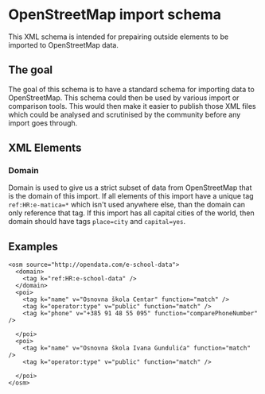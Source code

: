 # OpenStreetMap import schema

This XML schema is intended for prepairing outside elements to be imported to OpenStreetMap data.

## The goal

The goal of this schema is to have a standard schema for importing data to OpenStreetMap. This schema could then be used by various import or comparison tools. This would then make it easier to publish those XML files which could be analysed and scrutinised by the community before any import goes through.

## XML Elements

### Domain

Domain is used to give us a strict subset of data from OpenStreetMap that is the domain of this import. If all elements of this import have a unique tag `ref:HR:e-matica=*` which isn't used anywhere else, than the domain can only reference that tag. If this import has all capital cities of the world, then domain should have tags `place=city` and `capital=yes`. 

## Examples

```
<osm source="http://opendata.com/e-school-data">
  <domain>
    <tag k="ref:HR:e-school-data" />
  </domain>
  <poi>
    <tag k="name" v="Osnovna škola Centar" function="match" />
    <tag k="operator:type" v="public" function="match" />
    <tag k="phone" v="+385 91 48 55 095" function="comparePhoneNumber" />

  </poi>
  <poi>
    <tag k="name" v="Osnovna škola Ivana Gundulića" function="match" />
    <tag k="operator:type" v="public" function="match" />

  </poi>
</osm>
```
